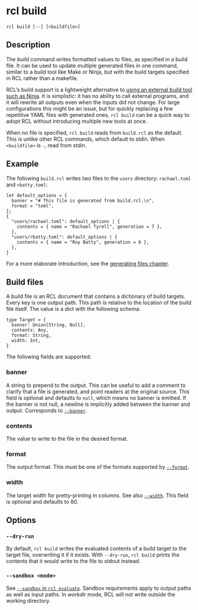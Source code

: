 # rcl build

    rcl build [--] [<buildfile>]

## Description

The _build_ command writes formatted values to files, as specified in a build
file. It can be used to update multiple generated files in one command, similar
to a build tool like Make or Ninja, but with the build targets specified in
<abbr>RCL</abbr> rather than a makefile.

RCL’s build support is a lightweight alternative to [using an external build tool
such as Ninja](using_ninja.md). It is simplistic: it has no ability to call
external programs, and it will rewrite all outputs even when the inputs did
not change. For large configurations this might be an issue, but for quickly
replacing a few repetitive <abbr>YAML</abbr> files with generated ones,
`rcl build` can be a quick way to adopt <abbr>RCL</abbr> without introducing
multiple new tools at once.

When no file is specified, `rcl build` reads from `build.rcl` as the default.
This is unlike other <abbr>RCL</abbr> commands, which default to stdin.
When `<buildfile>` is `-`, read from stdin.

## Example

The following `build.rcl` writes two files to the `users` directory:
`rachael.toml` and `rbatty.toml`:

```rcl
let default_options = {
  banner = "# This file is generated from build.rcl.\n",
  format = "toml",
};
{
  "users/rachael.toml": default_options | {
    contents = { name = "Rachael Tyrell", generation = 7 },
  },
  "users/rbatty.toml": default_options | {
    contents = { name = "Roy Batty", generation = 6 },
  },
}
```

For a more elaborate introduction, see the [generating files chapter](generating_files.md).

## Build files

A build file is an <abbr>RCL</abbr> document that contains a dictionary of build
targets. Every key is one output path. This path is relative to the location of
the build file itself. The value is a dict with the following schema:

```rcl
type Target = {
  banner: Union[String, Null],
  contents: Any,
  format: String,
  width: Int,
}
```

The following fields are supported:

### banner

A string to prepend to the output. This can be useful to add a comment to
clarify that a file is generated, and point readers at the original source.
This field is optional and defaults to `null`, which means no banner is emitted.
If the banner is not null, a newline is implicitly added between the banner and
output. Corresponds to [`--banner`](rcl_evaluate.md#-banner-message).

### contents

The value to write to the file in the desired format.

### format

The output format. This must be one of the formats supported by
[`--format`](rcl_evaluate.md#-f-format-format).

### width

The target width for pretty-printing in columns. See also
[`--width`](rcl_evaluate.md#-w-width-width).
This field is optional and defaults to 80.

## Options

### `--dry-run`

By default, `rcl build` writes the evaluated contents of a build target to the
target file, overwriting it if it exists. With `--dry-run`, `rcl build` prints
the contents that it would write to the file to stdout instead.

### `--sandbox <mode>`

See [`--sandbox` in `rcl evaluate`](rcl_evaluate.md#-sandbox-mode). Sandbox
requirements apply to output paths as well as input paths. In _workdir_ mode,
<abbr>RCL</abbr> will not write outside the working directory.
